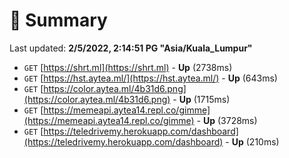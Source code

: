 # 📖 Summary
Last updated: **2/5/2022, 2:14:51 PG "Asia/Kuala_Lumpur"**

- `GET` [https://shrt.ml](https://shrt.ml) - **Up** (2738ms)
- `GET` [https://hst.aytea.ml/](https://hst.aytea.ml/) - **Up** (643ms)
- `GET` [https://color.aytea.ml/4b31d6.png](https://color.aytea.ml/4b31d6.png) - **Up** (1715ms)
- `GET` [https://memeapi.aytea14.repl.co/gimme](https://memeapi.aytea14.repl.co/gimme) - **Up** (3728ms)
- `GET` [https://teledrivemy.herokuapp.com/dashboard](https://teledrivemy.herokuapp.com/dashboard) - **Up** (210ms)
